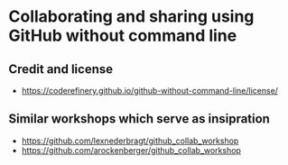 

# Collaborating and sharing using GitHub without command line


## Credit and license

- https://coderefinery.github.io/github-without-command-line/license/


## Similar workshops which serve as insipration

- https://github.com/lexnederbragt/github_collab_workshop
- https://github.com/arockenberger/github_collab_workshop
